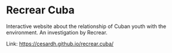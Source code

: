 # Recrear Cuba
Interactive website about the relationship of Cuban youth with the environment. An investigation by Recrear.

Link: https://cesardh.github.io/recrear.cuba/
